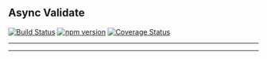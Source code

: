 ## Async Validate

[![Build Status](https://travis-ci.org/tmpfs/async-validate.svg)](https://travis-ci.org/tmpfs/async-validate)
[![npm version](http://img.shields.io/npm/v/async-validate.svg)](https://npmjs.org/package/async-validate)
[![Coverage Status](https://coveralls.io/repos/tmpfs/async-validate/badge.svg?branch=master&service=github&v=1)](https://coveralls.io/github/tmpfs/async-validate?branch=master)

***
<!-- @toc -->
***

<? @include {=readme} introduction.md install.md usage.md ?>

<? @source {javascript} usage.js ?>

<? @include {=readme} guide.md messages.md transform.md ?>

<? @source {javascript} transform.js ?>

<? @include {=readme} api.md developer.md license.md links.md ?>
